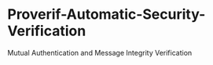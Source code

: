# Proverif-Automatic-Security-Verification
Mutual Authentication and Message Integrity Verification
